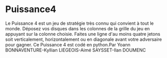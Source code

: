 # Puissance4

Le Puissance 4 est un jeu de stratégie très connu qui convient à tout le monde.
Déposez vos disques dans les colonnes de la grille du jeu en appuyant sur la colonne choisie. Faites une ligne d'au moins quatre jetons soit verticalement, horizontalement ou en diagonale avant votre adversaire pour gagner.
Ce Puissance 4 est codé en python.Par Yoann BONNAVENTURE-Kyllian LIEGEOIS-Aimé SAYSSET-Ilan DOUMENC

